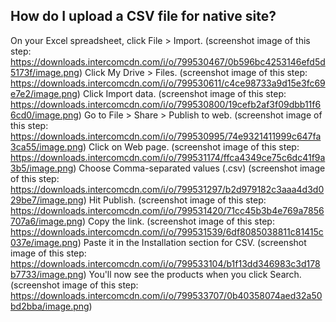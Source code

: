 ## How do I upload a CSV file for native site?


On your Excel spreadsheet, click File > Import. (screenshot image of this step: https://downloads.intercomcdn.com/i/o/799530467/0b596bc4253146efd5d5173f/image.png)
Click My Drive > Files. (screenshot image of this step: https://downloads.intercomcdn.com/i/o/799530611/c4ce98733a9d15e3fc69e7e2/image.png)
 Click Import data. (screenshot image of this step: https://downloads.intercomcdn.com/i/o/799530800/19cefb2af3f09dbb11f66cd0/image.png)
Go to File > Share > Publish to web. (screenshot image of this step: https://downloads.intercomcdn.com/i/o/799530995/74e9321411999c647fa3ca55/image.png)
Click on Web page. (screenshot image of this step: https://downloads.intercomcdn.com/i/o/799531174/ffca4349ce75c6dc41f9a3b5/image.png)
Choose Comma-separated values (.csv) (screenshot image of this step: https://downloads.intercomcdn.com/i/o/799531297/b2d979182c3aaa4d3d029be7/image.png)
Hit Publish. (screenshot image of this step: https://downloads.intercomcdn.com/i/o/799531420/71cc45b3b4e769a7856707a6/image.png)
Copy the link. (screenshot image of this step: https://downloads.intercomcdn.com/i/o/799531539/6df8085038811c81415c037e/image.png)
 Paste it in the Installation section for CSV. (screenshot image of this step: https://downloads.intercomcdn.com/i/o/799533104/b1f13dd346983c3d178b7733/image.png)
You'll now see the products when you click Search. (screenshot image of this step: https://downloads.intercomcdn.com/i/o/799533707/0b40358074aed32a50bd2bba/image.png)
